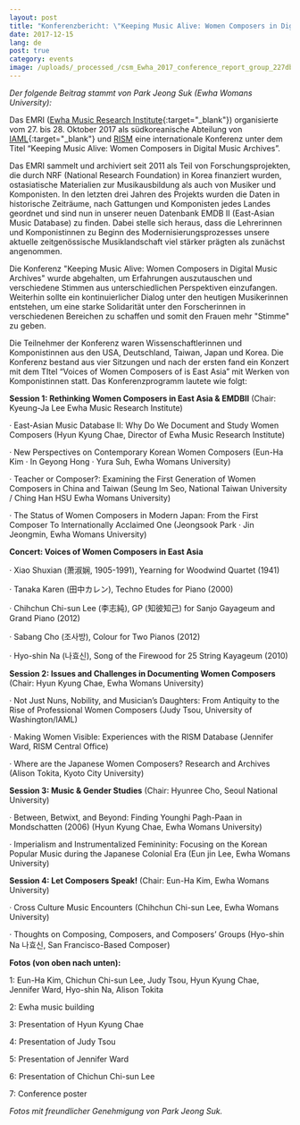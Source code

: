 ```yaml
---
layout: post
title: "Konferenzbericht: \"Keeping Music Alive: Women Composers in Digital Music Archives\""
date: 2017-12-15
lang: de
post: true
category: events
image: /uploads/_processed_/csm_Ewha_2017_conference_report_group_227dbe9a5a.jpg
---
```



_Der folgende Beitrag stammt von Park Jeong Suk (Ewha Womans University):_

Das EMRI ([Ewha Music Research Institute](http://my.ewha.ac.kr/musicieen/){:target="_blank"}) organisierte vom 27. bis 28. Oktober 2017 als südkoreanische Abteilung von [IAML](http://www.iaml.info/national-branches/south-korea){:target="_blank"} und [RISM](http://ewha.kor.rism.info/index.php?id=531 "Opens internal link in current window") eine internationale Konferenz unter dem Titel “Keeping Music Alive: Women Composers in Digital Music Archives”.

Das EMRI sammelt und archiviert seit 2011 als Teil von Forschungsprojekten, die durch NRF (National Research Foundation) in Korea finanziert wurden, ostasiatische Materialien zur Musikausbildung als auch von Musiker und Komponisten. In den letzten drei Jahren des Projekts wurden die Daten in historische Zeiträume, nach Gattungen und Komponisten jedes Landes geordnet und sind nun in unserer neuen Datenbank EMDB II (East-Asian Music Database) zu finden. Dabei stelle sich heraus, dass die Lehrerinnen und Komponistinnen zu Beginn des Modernisierungsprozesses unsere aktuelle zeitgenössische Musiklandschaft viel stärker prägten als zunächst angenommen.

Die Konferenz "Keeping Music Alive: Women Composers in Digital Music Archives" wurde abgehalten, um Erfahrungen auszutauschen und verschiedene Stimmen aus unterschiedlichen Perspektiven einzufangen. Weiterhin sollte ein kontinuierlicher Dialog unter den heutigen Musikerinnen entstehen, um eine starke Solidarität unter den Forscherinnen in verschiedenen Bereichen zu schaffen und somit den Frauen mehr "Stimme" zu geben.

Die Teilnehmer der Konferenz waren Wissenschaftlerinnen und Komponistinnen aus den USA, Deutschland, Taiwan, Japan und Korea. Die Konferenz bestand aus vier Sitzungen und nach der ersten fand ein Konzert mit dem TItel “Voices of Women Composers of is East Asia” mit Werken von Komponistinnen statt. Das Konferenzprogramm lautete wie folgt:

**Session 1: Rethinking Women Composers in East Asia & EMDBⅡ** (Chair: Kyeung-Ja Lee Ewha Music Research Institute)

· East-Asian Music Database Ⅱ: Why Do We Document and Study Women Composers (Hyun Kyung Chae, Director of Ewha Music Research Institute)

· New Perspectives on Contemporary Korean Women Composers (Eun-Ha Kim · In Geyong Hong · Yura Suh, Ewha Womans University)

· Teacher or Composer?: Examining the First Generation of Women Composers in China and Taiwan (Seung Im Seo, National Taiwan University / Ching Han HSU Ewha Womans University)

· The Status of Women Composers in Modern Japan: From the First Composer To Internationally Acclaimed One (Jeongsook Park · Jin Jeongmin, Ewha Womans University)

**Concert: Voices of Women Composers in East Asia**

· Xiao Shuxian (萧淑娴, 1905-1991), Yearning for Woodwind Quartet (1941)

· Tanaka Karen (田中カレン), Techno Etudes for Piano (2000)

· Chihchun Chi-sun Lee (李志純), GP (知彼知己) for Sanjo Gayageum and Grand Piano (2012)

· Sabang Cho (조사방), Colour for Two Pianos (2012)

· Hyo-shin Na (나효신), Song of the Firewood for 25 String Kayageum (2010)

**Session 2: Issues and Challenges in Documenting Women Composers** (Chair: Hyun Kyung Chae, Ewha Womans University)

· Not Just Nuns, Nobility, and Musician’s Daughters: From Antiquity to the Rise of Professional Women Composers (Judy Tsou, University of Washington/IAML)

· Making Women Visible: Experiences with the RISM Database (Jennifer Ward, RISM Central Office)

· Where are the Japanese Women Composers? Research and Archives (Alison Tokita, Kyoto City University)

**Session 3: Music & Gender Studies** (Chair: Hyunree Cho, Seoul National University)

· Between, Betwixt, and Beyond: Finding Younghi Pagh-Paan in Mondschatten (2006) (Hyun Kyung Chae, Ewha Womans University)

· Imperialism and Instrumentalized Femininity: Focusing on the Korean Popular Music during the Japanese Colonial Era (Eun jin Lee, Ewha Womans University)

**Session 4: Let Composers Speak!** (Chair: Eun-Ha Kim, Ewha Womans University)

· Cross Culture Music Encounters (Chihchun Chi-sun Lee, Ewha Womans University)

· Thoughts on Composing, Composers, and Composers’ Groups (Hyo-shin Na 나효신, San Francisco-Based Composer)



**Fotos (von oben nach unten):**

1: Eun-Ha Kim, Chichun Chi-sun Lee, Judy Tsou, Hyun Kyung Chae, Jennifer Ward, Hyo-shin Na, Alison Tokita

2: Ewha music building

3: Presentation of Hyun Kyung Chae

4: Presentation of Judy Tsou

5: Presentation of Jennifer Ward

6: Presentation of Chichun Chi-sun Lee

7: Conference poster

_Fotos mit freundlicher Genehmigung von_ _Park Jeong Suk._

<script type="text/javascript">var switchTo5x=true;</script><script type="text/javascript" src="http://w.sharethis.com/button/buttons.js"></script><script type="text/javascript">stLight.options({publisher: "9b601438-1ce1-49d8-bfd7-9cff5df54c17", doNotHash: false, doNotCopy: false, hashAddressBar: false});</script>